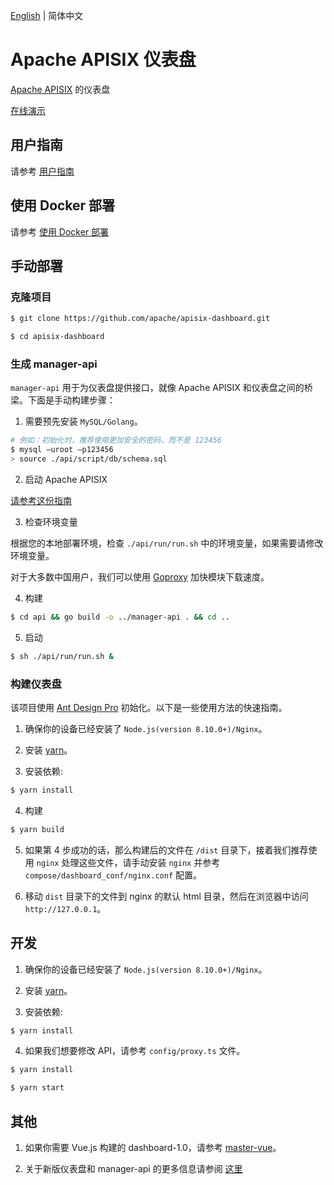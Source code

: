 <!--
#
# Licensed to the Apache Software Foundation (ASF) under one or more
# contributor license agreements.  See the NOTICE file distributed with
# this work for additional information regarding copyright ownership.
# The ASF licenses this file to You under the Apache License, Version 2.0
# (the "License"); you may not use this file except in compliance with
# the License.  You may obtain a copy of the License at
#
#     http://www.apache.org/licenses/LICENSE-2.0
#
# Unless required by applicable law or agreed to in writing, software
# distributed under the License is distributed on an "AS IS" BASIS,
# WITHOUT WARRANTIES OR CONDITIONS OF ANY KIND, either express or implied.
# See the License for the specific language governing permissions and
# limitations under the License.
#
-->

[English](./README.md) | 简体中文

# Apache APISIX 仪表盘

[Apache APISIX](https://github.com/apache/apisix-dashboard) 的仪表盘

[在线演示](http://139.217.190.60/)

## 用户指南

请参考 [用户指南](./USER_GUIDE.md)

## 使用 Docker 部署

请参考 [使用 Docker 部署](./compose/README.md)

## 手动部署

### 克隆项目

```sh
$ git clone https://github.com/apache/apisix-dashboard.git

$ cd apisix-dashboard
```

### 生成 manager-api

`manager-api` 用于为仪表盘提供接口，就像 Apache APISIX 和仪表盘之间的桥梁。下面是手动构建步骤：

1. 需要预先安装 `MySQL/Golang`。

```sh
# 例如：初始化时，推荐使用更加安全的密码，而不是 123456
$ mysql –uroot –p123456
> source ./api/script/db/schema.sql
```

2. 启动 Apache APISIX

[请参考这份指南](https://github.com/apache/apisix#configure-and-installation)

3. 检查环境变量

根据您的本地部署环境，检查 `./api/run/run.sh` 中的环境变量，如果需要请修改环境变量。

对于大多数中国用户，我们可以使用 [Goproxy](https://goproxy.cn/) 加快模块下载速度。

4. 构建

```sh
$ cd api && go build -o ../manager-api . && cd ..
```

5. 启动

```sh
$ sh ./api/run/run.sh &
```

### 构建仪表盘

该项目使用 [Ant Design Pro](https://pro.ant.design) 初始化。以下是一些使用方法的快速指南。

1. 确保你的设备已经安装了 `Node.js(version 8.10.0+)/Nginx`。

2. 安装 [yarn](https://yarnpkg.com/)。

3. 安装依赖:

```sh
$ yarn install
```

4. 构建

```sh
$ yarn build
```

5. 如果第 4 步成功的话，那么构建后的文件在 `/dist` 目录下，接着我们推荐使用 `nginx` 处理这些文件，请手动安装 `nginx` 并参考 `compose/dashboard_conf/nginx.conf` 配置。

6. 移动 `dist` 目录下的文件到 nginx 的默认 html 目录，然后在浏览器中访问 `http://127.0.0.1`。

## 开发

1. 确保你的设备已经安装了 `Node.js(version 8.10.0+)/Nginx`。

2. 安装 [yarn](https://yarnpkg.com/)。

3. 安装依赖:

```sh
$ yarn install
```

4. 如果我们想要修改 API，请参考 `config/proxy.ts` 文件。

```sh
$ yarn install

$ yarn start
```

## 其他

1. 如果你需要 Vue.js 构建的 dashboard-1.0，请参考 [master-vue](https://github.com/apache/apisix-dashboard/tree/master-vue)。

2. 关于新版仪表盘和 manager-api 的更多信息请参阅 [这里](./manager-api.md)

